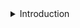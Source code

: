 <details><summary>Introduction</summary>

This is a README for my Monty project under Atlas School.
This project is centered around working with Stacks, Queues, LIFO, and FIFO.
WIP</details>
